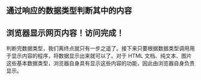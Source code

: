 ## 通过响应的数据类型判断其中的内容

## 浏览器显示网页内容！访问完成！

判断完数据类型，我们离终点就只有一步之遥了。接下来只要根据数据类型调用用于显示内容的程序，将数据显示出来就可以了。对于 HTML 文档、纯文本、图片这些基本数据类型，浏览器自身具有显示这些内容的功能，因此由浏览器自身负责显示。